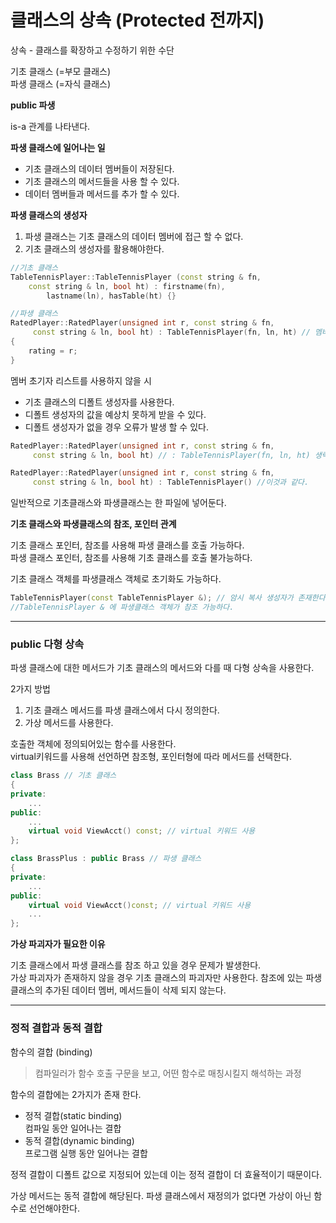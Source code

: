 # 클래스의 상속 (Protected 전까지)

상속 - 클래스를 확장하고 수정하기 위한 수단

기초 클래스 (=부모 클래스)  
파생 클래스 (=자식 클래스)

**public 파생**

is-a 관계를 나타낸다.  

**파생 클래스에 일어나는 일**

- 기초 클래스의 데이터 멤버들이 저장된다.  
- 기초 클래스의 메서드들을 사용 할 수 있다.  
- 데이터 멤버들과 메서드를 추가 할 수 있다.  

**파생 클래스의 생성자**

1. 파생 클래스는 기초 클래스의 데이터 멤버에 접근 할 수 없다.
2. 기초 클래스의 생성자를 활용해야한다.
   
```cpp
//기초 클래스
TableTennisPlayer::TableTennisPlayer (const string & fn, 
    const string & ln, bool ht) : firstname(fn),
	    lastname(ln), hasTable(ht) {}

//파생 클래스
RatedPlayer::RatedPlayer(unsigned int r, const string & fn,
     const string & ln, bool ht) : TableTennisPlayer(fn, ln, ht) // 멤버 초기자 리스트 문법
{
    rating = r;
}
```

멤버 초기자 리스트를 사용하지 않을 시
- 기초 클래스의 디폴트 생성자를 사용한다.
- 디폴트 생성자의 값을 예상치 못하게 받을 수 있다.
- 디폴트 생성자가 없을 경우 오류가 발생 할 수 있다.

```cpp
RatedPlayer::RatedPlayer(unsigned int r, const string & fn,
     const string & ln, bool ht) // : TableTennisPlayer(fn, ln, ht) 생략 된 경우

RatedPlayer::RatedPlayer(unsigned int r, const string & fn,
     const string & ln, bool ht) : TableTennisPlayer() //이것과 같다.
```

일반적으로 기초클래스와 파생클래스는 한 파일에 넣어둔다.

**기초 클래스와 파생클래스의 참조, 포인터 관계**

기초 클래스 포인터, 참조를 사용해 파생 클래스를 호출 가능하다.  
파생 클래스 포인터, 참조를 사용해 기초 클래스를 호출 불가능하다.

기초 클래스 객체를 파생클래스 객체로 초기화도 가능하다.
```cpp
TableTennisPlayer(const TableTennisPlayer &); // 암시 복사 생성자가 존재한다.
//TableTennisPlayer & 에 파생클래스 객체가 참조 가능하다.
```

---

### public 다형 상속

파생 클래스에 대한 메서드가 기초 클래스의 메서드와 다를 때 다형 상속을 사용한다.

 2가지 방법
 1. 기초 클래스 메서드를 파생 클래스에서 다시 정의한다.
 2. 가상 메서드를 사용한다.

호출한 객체에 정의되어있는 함수를 사용한다.  
virtual키워드를 사용해 선언하면 참조형, 포인터형에 따라 메서드를 선택한다.

```cpp
class Brass // 기초 클래스
{
private:
    ...
public:
    ...
    virtual void ViewAcct() const; // virtual 키워드 사용
};

class BrassPlus : public Brass // 파생 클래스
{
private:
    ...
public:
    virtual void ViewAcct()const; // virtual 키워드 사용
    ...
};
```

**가상 파괴자가 필요한 이유**

기초 클래스에서 파생 클래스를 참조 하고 있을 경우 문제가 발생한다.  
가상 파괴자가 존재하지 않을 경우 기초 클래스의 파괴자만 사용한다.
참조에 있는 파생 클래스의 추가된 데이터 멤버, 메서드들이 삭제 되지 않는다.


---

### 정적 결합과 동적 결합

함수의 결합 (binding)
>  컴파일러가 함수 호출 구문을 보고, 어떤 함수로 매칭시킬지 해석하는 과정

함수의 결합에는 2가지가 존재 한다.
- 정적 결합(static binding)  
    컴파일 동안 일어나는 결합
- 동적 결합(dynamic binding)  
    프로그램 실행 동안 일어나는 결합

정적 결합이 디폴트 값으로 지정되어 있는데 이는 정적 결합이 더 효율적이기 때문이다.  

가상 메서드는 동적 결합에 해당된다.
파생 클래스에서 재정의가 없다면 가상이 아닌 함수로 선언해야한다.

